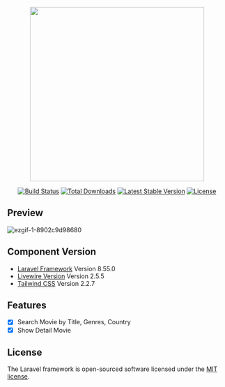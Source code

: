 <p align="center"><a href="https://laravel.com" target="_blank"><img src="https://raw.githubusercontent.com/laravel/art/master/logo-lockup/5%20SVG/2%20CMYK/1%20Full%20Color/laravel-logolockup-cmyk-red.svg" width="400"></a></p>

<p align="center">
<a href="https://travis-ci.org/laravel/framework"><img src="https://travis-ci.org/laravel/framework.svg" alt="Build Status"></a>
<a href="https://packagist.org/packages/laravel/framework"><img src="https://img.shields.io/packagist/dt/laravel/framework" alt="Total Downloads"></a>
<a href="https://packagist.org/packages/laravel/framework"><img src="https://img.shields.io/packagist/v/laravel/framework" alt="Latest Stable Version"></a>
<a href="https://packagist.org/packages/laravel/framework"><img src="https://img.shields.io/packagist/l/laravel/framework" alt="License"></a>
</p>

## Preview
![ezgif-1-8902c9d98680](https://user-images.githubusercontent.com/76833135/137587490-fbfa4a10-b1be-437c-bc00-7ece67d8478e.gif)

## Component Version
- [Laravel Framework](https://laravel.com/docs/8.x/installation) Version 8.55.0
- [Livewire Version](https://laravel-livewire.com/docs/2.x/installation) Version 2.5.5
- [Tailwind CSS](https://tailwindcss.com/docs/guides/laravel) Version 2.2.7

## Features
- [X] Search Movie by Title, Genres, Country
- [X] Show Detail Movie

## License

The Laravel framework is open-sourced software licensed under the [MIT license](https://opensource.org/licenses/MIT).
